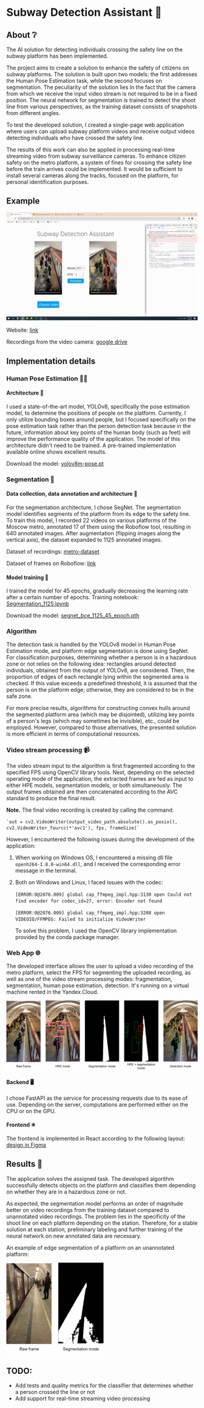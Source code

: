 # Subway Detection Assistant 🤖

## About ❔

The AI solution for detecting individuals crossing the safety line on the subway platform has been implemented.

The project aims to create a solution to enhance the safety of citizens on subway platforms. The solution is built upon two models: the first addresses the Human Pose Estimation task, while the second focuses on segmentation. The peculiarity of the solution lies in the fact that the camera from which we receive the input video stream is not required to be in a fixed position. The neural network for segmentation is trained to detect the shoot line from various perspectives, as the training dataset consists of snapshots from different angles.

To test the developed solution, I created a single-page web application where users can upload subway platform videos and receive output videos detecting individuals who have crossed the safety line.

The results of this work can also be applied in processing real-time streaming video from subway surveillance cameras. To enhance citizen safety on the metro platform, a system of fines for crossing the safety line before the train arrives could be implemented. It would be sufficient to install several cameras along the tracks, focused on the platform, for personal identification purposes.

## Example

![Example](example/annotated/example.jpg)

Website: [link](http://51.250.83.97:3000/)

Recordings from the video camera: [google drive](https://drive.google.com/drive/folders/1griTlB1BhWMGeoeSK0ap2C0pnm9OlVBg?usp=drive_link)

## Implementation details

### Human Pose Estimation 🧘🏻

#### Architecture 📐

I used a state-of-the-art model, YOLOv8, specifically the pose estimation model, to determine the positions of people on the platform. Currently, I only utilize bounding boxes around people, but I focused specifically on the pose estimation task rather than the person detection task because in the future, information about key points of the human body (such as feet) will improve the performance quality of the application. The model of this architecture didn't need to be trained. A pre-trained implementation available online shows excellent results.

Download the model: [yolov8m-pose.pt](backend/processing/ml/human_pose_estimation/yolov8m-pose.pt)

### Segmentation 🔎

#### Data collection, data annotation and architecture 💾

For the segmentation architecture, I chose SegNet. The segmentation model identifies segments of the platform from its edge to the safety line. To train this model, I recorded 22 videos on various platforms of the Moscow metro, annotated 17 of them using the Roboflow tool, resulting in 640 annotated images. After augmentation (flipping images along the vertical axis), the dataset expanded to 1125 annotated images.

Dataset of recordings: [metro-dataset](metro-dataset)

Dataset of frames on Roboflow: [link](https://app.roboflow.com/study-jzyvf/metro-detection/6)

#### Model training 🦾

I trained the model for 45 epochs, gradually decreasing the learning rate after a certain number of epochs. Training notebook: [Segmentation_1125.ipynb](research/segmentation/Segmentation_1125.ipynb)

Download the model: [segnet_bce_1125_45_epoch.pth](backend/processing/ml/segmentation/segnet_bce_1125_45_epoch.pth)

### Algorithm

The detection task is handled by the YOLOv8 model in Human Pose Estimation mode, and platform edge segmentation is done using SegNet. For classification purposes, determining whether a person is in a hazardous zone or not relies on the following idea: rectangles around detected individuals, obtained from the output of YOLOv8, are considered. Then, the proportion of edges of each rectangle lying within the segmented area is checked. If this value exceeds a predefined threshold, it is assumed that the person is on the platform edge; otherwise, they are considered to be in the safe zone.

For more precise results, algorithms for constructing convex hulls around the segmented platform area (which may be disjointed), utilizing key points of a person's legs (which may sometimes be invisible), etc., could be employed. However, compared to those alternatives, the presented solution is more efficient in terms of computational resources.

### Video stream processing 📹

The video stream input to the algorithm is first fragmented according to the specified FPS using OpenCV library tools. Next, depending on the selected operating mode of the application, the extracted frames are fed as input to either HPE models, segmentation models, or both simultaneously. The output frames obtained are then concatenated according to the AVC standard to produce the final result.

**Note.** The final video recording is created by calling the command:

    `out = cv2.VideoWriter(output_video_path.absolute().as_posix(), cv2.VideoWriter_fourcc(*'avc1'), fps, frameSize)`

However, I encountered the following issues during the development of the application:

1. When working on Windows OS, I encountered a missing dll file `openh264-1.8.0-win64.dll`, and I received the corresponding error message in the terminal.
2. Both on Windows and Linux, I faced issues with the codec:

    `[ERROR:0@2076.009] global cap_ffmpeg_impl.hpp:3130 open Could not find encoder for codec_id=27, error: Encoder not found`
    
    `[ERROR:0@2076.009] global cap_ffmpeg_impl.hpp:3208 open VIDEOIO/FFMPEG: Failed to initialize VideoWriter`

    To solve this problem, I used the OpenCV library implementation provided by the conda package manager.

### Web App 🌐

The developed interface allows the user to upload a video recording of the metro platform, select the FPS for segmenting the uploaded recording, as well as one of the video stream processing modes: fragmentation, segmentation, human pose estimation, detection. It's running on a virtual machine rented in the Yandex.Cloud.

![Modes](example/annotated/modes.jpg)

#### Backend 🖥

I chose FastAPI as the service for processing requests due to its ease of use. Depending on the server, computations are performed either on the CPU or on the GPU.

#### Frontend ⚛️

The frontend is implemented in React according to the following layout: [design in Figma](https://www.figma.com/file/qGz5kg4ag92exxrOzW0T78/Single-page-Web-App)

## Results 📝

The application solves the assigned task. The developed algorithm successfully detects objects on the platform and classifies them depending on whether they are in a hazardous zone or not.

As expected, the segmentation model performs an order of magnitude better on video recordings from the training dataset compared to unannotated video recordings. The problem lies in the specificity of the shoot line on each platform depending on the station. Therefore, for a stable solution at each station, preliminary labeling and further training of the neural network on new annotated data are necessary.

An example of edge segmentation of a platform on an unannotated platform:

<img src="example/unannotated/unannotated_example.jpg" width="256">

## TODO:

* Add tests and quality metrics for the classifier that determines whether a person crossed the line or not
* Add support for real-time streaming video processing